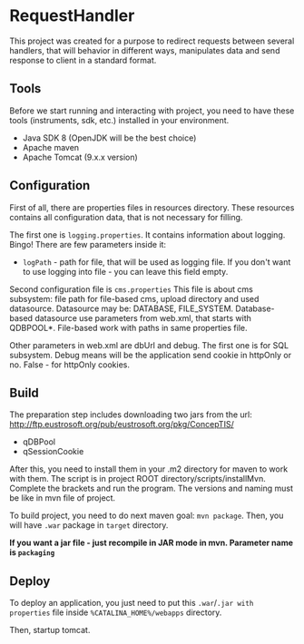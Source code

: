 # RequestHandler

This project was created for a purpose to
redirect requests between several handlers,
that will behavior in different ways, manipulates data and send response
to client in a standard format.

## Tools

Before we start running and interacting with project, you need to have
these tools (instruments, sdk, etc.) installed in your environment.

- Java SDK 8 (OpenJDK will be the best choice)
- Apache maven
- Apache Tomcat (9.x.x version)

## Configuration

First of all, there are properties files in resources directory.
These resources contains all configuration data, that is not necessary for filling.

The first one is `logging.properties`.
It contains information about logging. Bingo!
There are few parameters inside it:

- `logPath` - path for file, that will be used as logging file.
  If you don't want to use logging into file - you can leave this field empty.
  
Second configuration file is `cms.properties`
This file is about cms subsystem: file path for file-based cms, upload directory and used datasource.
Datasource may be: DATABASE, FILE_SYSTEM.
Database-based datasource use parameters from web.xml, that starts with QDBPOOL*.
File-based work with paths in same properties file.

Other parameters in web.xml are dbUrl and debug. The first one is for SQL subsystem. 
Debug means will be the application send cookie in httpOnly or no. False - for httpOnly cookies.

## Build

The preparation step includes downloading two jars from the url: 
http://ftp.eustrosoft.org/pub/eustrosoft.org/pkg/ConcepTIS/
- qDBPool
- qSessionCookie

After this, you need to install them in your .m2 directory for maven to work with them.
The script is in project ROOT directory/scripts/installMvn. Complete the brackets and run the program. 
The versions and naming must be like in mvn file of project.

To build project, you need to do next maven goal:
`mvn package`.
Then, you will have `.war` package in `target` directory.

**If you want a jar file - just recompile in JAR mode in mvn. Parameter name is `packaging`**

## Deploy

To deploy an application, you just need to put this `.war`/`.jar with properties` file inside
`%CATALINA_HOME%/webapps` directory.

Then, startup tomcat.